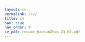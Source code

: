 ```yaml
---
layout: cv
permalink: /cv/
title: cv
nav: true
nav_order: 4
cv_pdf: resume_HanhanZhou_23_02.pdf
---
```

